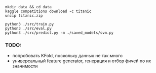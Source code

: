 ```
mkdir data && cd data
kaggle competitions download -c titanic
unzip titanic.zip
```

```
python3 ./src/train.py
python3 ./src/eval.py
python3 ./src/predict.py -m ./saved_models/svm.py
```

### TODO:

- попробовать KFold, поскольку данных не так много
- универсальный feature generator, генерация и отбор фичей по их значимости